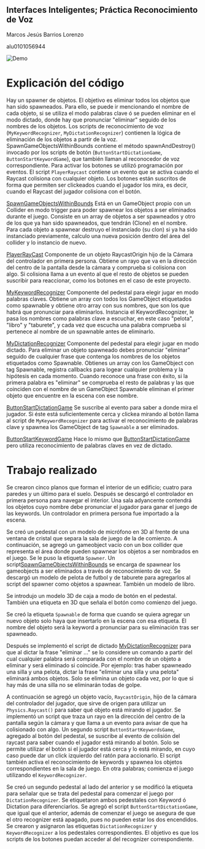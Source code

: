 ## Interfaces Inteligentes; Práctica Reconocimiento de Voz

Marcos Jesús Barrios Lorenzo

alu0101056944

![Demo](assets/demo.gif)

# Explicación del código

Hay un spawner de objetos. El objetivo es eliminar todos los objetos que han sido spawneados. Para ello, se puede ir mencionando el nombre de cada objeto, si se utiliza el modo palabras clave ó se pueden eliminar en el modo dictado, donde hay que pronunciar "eliminar" seguido de los nombres de los objetos. Los scripts de reconocimiento de voz (<code>MyKeywordRecognizer</code>, <code>MyDictationRecognizer</code>) contienen la lógica de eliminación de los objetos a partir de la voz. SpawnGameObjectsWithinBounds contiene el método spawnAndDestroy() invocado por los scripts de botón (<code>ButtonStartDictationGame</code>, <code>ButtonStartKeywordGame</code>), que también llaman al reconocedor de voz correspondiente. Para activar los botones se utilizó programación por eventos. El script <code>PlayerRaycast</code> contiene un evento que se activa cuando el Raycast colisiona con cualquier objeto. Los botones están suscritos de forma que permiten ser clickeados cuando el jugador los mira, es decir, cuando el Raycast del jugador colisiona con el botón.

[SpawnGameObjectsWithinBounds](src/SpawnGameObjectWithinBounds.cs) Está en un GameObject propio con un Collider en modo trigger para poder spawnear los objetos a ser eliminados durante el juego. Consiste en un array de objetos a ser spawneados y otro de los que ya han sido spawneados, que tendrán (Clone) en el nombre. Para cada objeto a spawnear destruyo el instanciado (su clon) si ya ha sido instanciado previamente, calculo una nueva posición dentro del área del collider y lo instancio de nuevo.

[PlayerRayCast](src/PlayerRayCast.cs) Componente de un objeto RaycastOrigin hijo de la Cámara del controlador en primera persona. Obtiene un rayo que va en la dirección del centro de la pantalla desde la cámara y comprueba si colisiona con algo. Si colisiona llama a un evento al que el resto de objetos se pueden suscribir para reaccionar, como los botones en el caso de este proyecto.

[MyKeywordRecognizer](src/MyKeywordRecognizer.cs) Componente del pedestal para elegir jugar en modo palabras claves. Obtiene un array con todos los GameObject etiquetados como spawnable y obtiene otro array con sus nombres, que son los que habrá que pronunciar para eliminarlos. Instancia el KeywordRecognizer, le pasa los nombres como palabras clave a escuchar, en este caso "pelota", "libro" y "taburete", y cada vez que escucha una palabra comprueba si pertenece al nombre de un spawnable antes de eliminarlo.

[MyDictationRecognizer](src/MyDictationRecognizer.cs) Componente del pedestal para elegir jugar en modo dictado. Para eliminar un objeto spawneado debes pronunciar "eliminar" seguido de cualquier frase que contenga los nombres de los objetos etiquetados como Spawnable. Obtienes un array con los GameObject con tag Spawnable, registra callbacks para logear cualquier problema y la hipótesis en cada momento. Cuando reconoce una frase con éxito, si la primera palabra es "eliminar" se comprueba el resto de palabras y las que coinciden con el nombre de un GameObject Spawnable eliminan el primer objeto que encuentre en la escena con ese nombre.

[ButtonStartDictationGame](src/ButtonStartDictationGame.cs) Se suscribe al evento para saber a donde mira el jugador. Si éste está suficientemente cerca y clickea mirando al botón llama al script de <code>MyKeywordRecognizer</code> para activar el reconocimiento de palabras clave y spawnea los GameObject de tag <code>Spawnable</code> a ser eliminados.

[ButtonStartKeywordGame](src/ButtonStartKeywordGame.cs) Hace lo mismo que [ButtonStartDictationGame](src/ButtonStartDictationGame.cs) pero utiliza reconocimiento de palabras claves en vez de dictado.


# Trabajo realizado

Se crearon cinco planos que forman el interior de un edificio; cuatro para paredes y un último para el suelo. Después se descargó el controlador en primera persona para navegar el interior. Una sala adyancente contendrá los objetos cuyo nombre debe pronunciar el jugador para ganar el juego de las keywords. Un controlador en primera persona fue importado a la escena.

Se creó un pedestal con un modelo de micrófono en 3D al frente de una ventana de cristal que separa la sala de juego de la de comienzo. A continuación, se agregó un gameobject vacío con un box collider que representa el área donde pueden spawnear los objetos a ser nombrados en el juego. Se le puso la etiqueta <code>Spawner</code>. Un script[SpawnGameObjectsWithinBounds](src/SpawnGameObjectWithinBounds.cs) se encarga de spawnear los gameobjects a ser eliminados a través de reconocimiento de voz. Se descargó un modelo de pelota de futbol y de taburete para agregarlos al script del spawner como objetos a spawnear. También un modelo de libro.

Se introdujo un modelo 3D de caja a modo de botón en el pedestal. También una etiqueta en 3D que señala el botón como comienzo del juego.

Se creó la etiqueta <code>Spawnable</code> de forma que cuando se quiera agregar un nuevo objeto solo haya que insertarlo en la escena con esa etiqueta. El nombre del objeto será la keyword a pronunciar para su eliminación tras ser spawneado.

Después se implementó el script de dictado [MyDictationRecognizer](src/MyDictationRecognizer.cs) para que al dictar la frase "eliminar ..." se lo considere un comando a partir del cual cualquier palabra será comparada con el nombre de un objeto a eliminar y será eliminado si coincide. Por ejemplo: tras haber spawneado una silla y una pelota, dictar la frase "eliminar una silla y una pelota" eliminará ambos objetos. Solo se elimina un objeto cada vez, por lo que si hay más de una silla no se eliminarán todas de golpe.

A continuación se agregó un objeto vacío, <code>RaycastOrigin</code>, hijo de la cámara del controlador del jugador, que sirve de origen para utilizar un <code>Physics.Raycast()</code> para saber qué objeto está mirando el jugador. Se implementó un script que traza un rayo en la dirección del centro de la pantalla según la cámara y que llama a un evento para avisar de que ha colisionado con algo. Un segundo script <code>ButtonStartKeywordsGame</code>, agregado al botón del pedestal, se suscribe al evento de colisión del raycast para saber cuando el jugador está mirando al botón. Solo se permite utilizar el botón si el jugador está cerca y lo está mirando, en cuyo caso puede dar un click izquierdo del ratón para accionarlo. El script también activa el reconocimiento de keywords y spawnea los objetos correspondientes en la sala de juego. En otra palabras; comienza el juego utilizando el <code>KeywordRecognizer</code>.

Se creó un segundo pedestal al lado del anterior y se modificó la etiqueta para señalar que se trata del pedestal para comenzar el juego por <code>DictationRecognizer</code>. Se etiquetaron ambos pedestales con Keyword ó Dictation para diferenciarlos. Se agregó el script <code>ButtonStartDictationGame</code>, que igual que el anterior, además de comenzar el juego se asegura de que el otro recognizer está apagado, pues no pueden estar los dos encendidos. Se crearon y asignaron las etiquetas <code>DictationRecognizer</code> y <code>KeywordRecognizer</code> a los pedestales correspondientes. El objetivo es que los scripts de los botones puedan acceder al del recognizer correspondiente.


